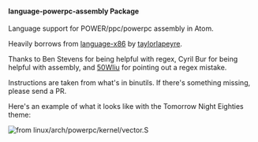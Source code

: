 #### language-powerpc-assembly Package

Language support for POWER/ppc/powerpc assembly in Atom.

Heavily borrows from [language-x86](https://github.com/taylorlapeyre/language-x86) by [taylorlapeyre](https://github.com/taylorlapeyre/).

Thanks to Ben Stevens for being helpful with regex, Cyril Bur for being helpful with assembly, and [50Wliu](https://github.com/50Wliu) for pointing out a regex mistake.

Instructions are taken from what's in binutils.  If there's something missing, please send a PR.

Here's an example of what it looks like with the Tomorrow Night Eighties theme:

![from linux/arch/powerpc/kernel/vector.S](https://i.imgur.com/tuIpozk.png)
